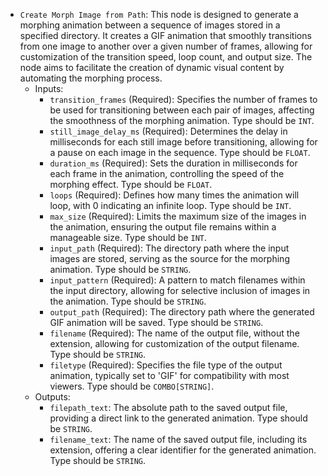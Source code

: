 - `Create Morph Image from Path`: This node is designed to generate a morphing animation between a sequence of images stored in a specified directory. It creates a GIF animation that smoothly transitions from one image to another over a given number of frames, allowing for customization of the transition speed, loop count, and output size. The node aims to facilitate the creation of dynamic visual content by automating the morphing process.
    - Inputs:
        - `transition_frames` (Required): Specifies the number of frames to be used for transitioning between each pair of images, affecting the smoothness of the morphing animation. Type should be `INT`.
        - `still_image_delay_ms` (Required): Determines the delay in milliseconds for each still image before transitioning, allowing for a pause on each image in the sequence. Type should be `FLOAT`.
        - `duration_ms` (Required): Sets the duration in milliseconds for each frame in the animation, controlling the speed of the morphing effect. Type should be `FLOAT`.
        - `loops` (Required): Defines how many times the animation will loop, with 0 indicating an infinite loop. Type should be `INT`.
        - `max_size` (Required): Limits the maximum size of the images in the animation, ensuring the output file remains within a manageable size. Type should be `INT`.
        - `input_path` (Required): The directory path where the input images are stored, serving as the source for the morphing animation. Type should be `STRING`.
        - `input_pattern` (Required): A pattern to match filenames within the input directory, allowing for selective inclusion of images in the animation. Type should be `STRING`.
        - `output_path` (Required): The directory path where the generated GIF animation will be saved. Type should be `STRING`.
        - `filename` (Required): The name of the output file, without the extension, allowing for customization of the output filename. Type should be `STRING`.
        - `filetype` (Required): Specifies the file type of the output animation, typically set to 'GIF' for compatibility with most viewers. Type should be `COMBO[STRING]`.
    - Outputs:
        - `filepath_text`: The absolute path to the saved output file, providing a direct link to the generated animation. Type should be `STRING`.
        - `filename_text`: The name of the saved output file, including its extension, offering a clear identifier for the generated animation. Type should be `STRING`.
